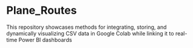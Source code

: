 # Plane_Routes
This repository showcases methods for integrating, storing, and dynamically visualizing CSV data in Google Colab while linking it to real-time Power BI dashboards
